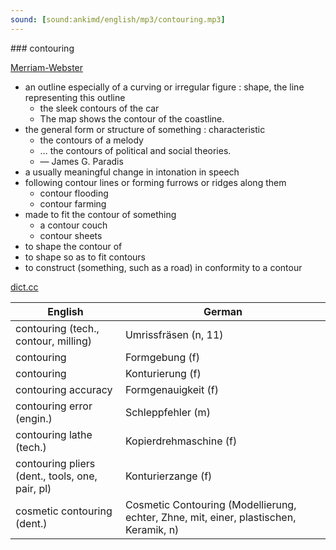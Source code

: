 ```yaml
---
sound: [sound:ankimd/english/mp3/contouring.mp3]
---
```


\### contouring

[Merriam-Webster](https://www.merriam-webster.com/dictionary/contouring)

- an outline especially of a curving or irregular figure : shape, the line representing this outline
    - the sleek contours of the car
    - The map shows the contour of the coastline.
- the general form or structure of something : characteristic
    - the contours of a melody
    - … the contours of political and social theories.
    - — James G. Paradis
- a usually meaningful change in intonation in speech
- following contour lines or forming furrows or ridges along them
    - contour flooding
    - contour farming
- made to fit the contour of something
    - a contour couch
    - contour sheets
- to shape the contour of
- to shape so as to fit contours
- to construct (something, such as a road) in conformity to a contour

[dict.cc](https://www.dict.cc/contouring)

| English        | German       |
| -------------- | ------------ |
| contouring (tech., contour, milling) | Umrissfräsen (n, 11) |
| contouring | Formgebung (f) |
| contouring | Konturierung (f) |
| contouring accuracy | Formgenauigkeit (f) |
| contouring error (engin.) | Schleppfehler (m) |
| contouring lathe (tech.) | Kopierdrehmaschine (f) |
| contouring pliers (dent., tools, one, pair, pl) | Konturierzange (f) |
| cosmetic contouring (dent.) | Cosmetic Contouring (Modellierung, echter, Zhne, mit, einer, plastischen, Keramik, n) |
